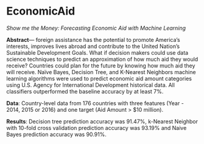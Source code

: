 # EconomicAid

*Show me the Money: Forecasting Economic Aid with Machine Learning*

__Abstract__— foreign assistance has the potential to promote America’s interests, improves lives abroad and contribute to the United Nation’s Sustainable Development Goals. What if decision makers could use data science techniques to predict an approximation of how much aid they would receive? Countries could plan for the future by knowing how much aid they will receive. Naïve Bayes, Decision Tree, and K-Nearest Neighbors machine learning algorithms were used to predict economic aid amount categories using U.S. Agency for International Development historical data. All classifiers outperformed the baseline accuracy by at least 7%.

__Data__: Country-level data from 176 countries with three features (Year - 2014, 2015 or 2016) and one target (Aid Amount > $10 million).

__Results__: Decision tree prediction accuracy was 91.47%, k-Nearest Neighbor with 10-fold cross validation prediction accuracy was 93.19% and Naive Bayes prediction accuracy was 90.91%.
